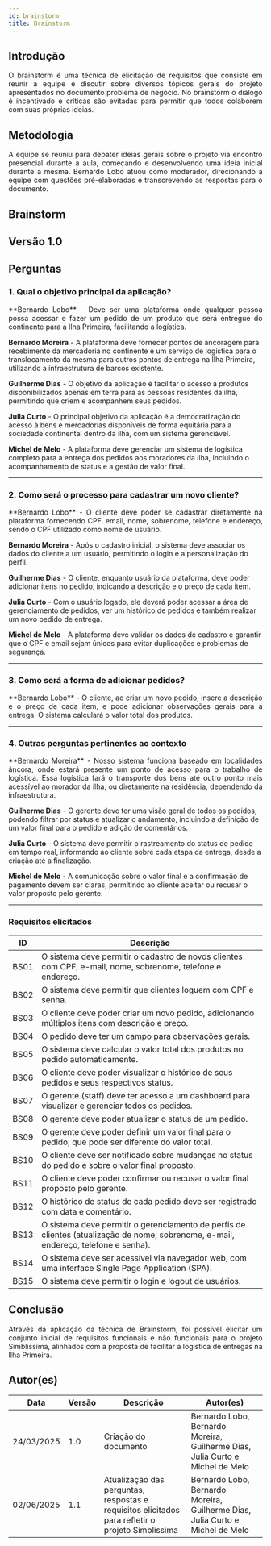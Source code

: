 ```yaml
---
id: brainstorm
title: Brainstorm
---
```

 
## Introdução
<p align = "justify">
O brainstorm é uma técnica de elicitação de requisitos que consiste em reunir a equipe e discutir sobre diversos tópicos gerais do projeto apresentados no documento problema de negócio. No brainstorm o diálogo é incentivado e críticas são evitadas para permitir que todos colaborem com suas próprias ideias.
</p>
 
## Metodologia
<p align = "justify">
A equipe se reuniu para debater ideias gerais sobre o projeto via encontro presencial durante a aula, começando e desenvolvendo uma ideia inicial durante a mesma. Bernardo Lobo atuou como moderador, direcionando a equipe com questões pré-elaboradas e transcrevendo as respostas para o documento.
</p>
 
## Brainstorm
 
## Versão 1.0
 
## Perguntas
 
### 1. Qual o objetivo principal da aplicação?
 
<p align = "justify">
**Bernardo Lobo** - Deve ser uma plataforma onde qualquer pessoa possa acessar e fazer um pedido de um produto que será entregue do continente para a Ilha Primeira, facilitando a logística.
</p>
 
**Bernardo Moreira** - A plataforma deve fornecer pontos de ancoragem para recebimento da mercadoria no continente e um serviço de logística para o translocamento da mesma para outros pontos de entrega na Ilha Primeira, utilizando a infraestrutura de barcos existente.
 
**Guilherme Dias** - O objetivo da aplicação é facilitar o acesso a produtos disponibilizados apenas em terra para as pessoas residentes da ilha, permitindo que criem e acompanhem seus pedidos.
 
**Julia Curto** - O principal objetivo da aplicação é a democratização do acesso à bens e mercadorias disponíveis de forma equitária para a sociedade continental dentro da ilha, com um sistema gerenciável.
 
**Michel de Melo** - A plataforma deve gerenciar um sistema de logística completo para a entrega dos pedidos aos moradores da ilha, incluindo o acompanhamento de status e a gestão de valor final.
</p>
 
---
 
### 2. Como será o processo para cadastrar um novo cliente?
 
<p align = "justify">
**Bernardo Lobo** - O cliente deve poder se cadastrar diretamente na plataforma fornecendo CPF, email, nome, sobrenome, telefone e endereço, sendo o CPF utilizado como nome de usuário.
 
**Bernardo Moreira** - Após o cadastro inicial, o sistema deve associar os dados do cliente a um usuário, permitindo o login e a personalização do perfil.
 
**Guilherme Dias** - O cliente, enquanto usuário da plataforma, deve poder adicionar itens no pedido, indicando a descrição e o preço de cada item.
 
**Julia Curto** - Com o usuário logado, ele deverá poder acessar a área de gerenciamento de pedidos, ver um histórico de pedidos e também realizar um novo pedido de entrega.
 
**Michel de Melo** - A plataforma deve validar os dados de cadastro e garantir que o CPF e email sejam únicos para evitar duplicações e problemas de segurança.
 
---
 
### 3. Como será a forma de adicionar pedidos?
 
<p align = "justify">
**Bernardo Lobo** - O cliente, ao criar um novo pedido, insere a descrição e o preço de cada item, e pode adicionar observações gerais para a entrega. O sistema calculará o valor total dos produtos.
</p>
 
---
 
### 4. Outras perguntas pertinentes ao contexto

<p align = "justify">
**Bernardo Moreira** - Nosso sistema funciona baseado em localidades âncora, onde estará presente um ponto de acesso para o trabalho de logística. Essa logística fará o transporte dos bens até outro ponto mais acessível ao morador da ilha, ou diretamente na residência, dependendo da infraestrutura.
 
**Guilherme Dias** - O gerente deve ter uma visão geral de todos os pedidos, podendo filtrar por status e atualizar o andamento, incluindo a definição de um valor final para o pedido e adição de comentários.
 
**Julia Curto** - O sistema deve permitir o rastreamento do status do pedido em tempo real, informando ao cliente sobre cada etapa da entrega, desde a criação até a finalização.
 
**Michel de Melo** - A comunicação sobre o valor final e a confirmação de pagamento devem ser claras, permitindo ao cliente aceitar ou recusar o valor proposto pelo gerente.
 
---
  
### Requisitos elicitados
 
|ID|Descrição|
|----|-------------|
|BS01| O sistema deve permitir o cadastro de novos clientes com CPF, e-mail, nome, sobrenome, telefone e endereço.|
|BS02| O sistema deve permitir que clientes loguem com CPF e senha.|
|BS03| O cliente deve poder criar um novo pedido, adicionando múltiplos itens com descrição e preço.|
|BS04| O pedido deve ter um campo para observações gerais.|
|BS05| O sistema deve calcular o valor total dos produtos no pedido automaticamente.|
|BS06| O cliente deve poder visualizar o histórico de seus pedidos e seus respectivos status.|
|BS07| O gerente (staff) deve ter acesso a um dashboard para visualizar e gerenciar todos os pedidos.|
|BS08| O gerente deve poder atualizar o status de um pedido.|
|BS09| O gerente deve poder definir um valor final para o pedido, que pode ser diferente do valor total.|
|BS10| O cliente deve ser notificado sobre mudanças no status do pedido e sobre o valor final proposto.|
|BS11| O cliente deve poder confirmar ou recusar o valor final proposto pelo gerente.|
|BS12| O histórico de status de cada pedido deve ser registrado com data e comentário.|
|BS13| O sistema deve permitir o gerenciamento de perfis de clientes (atualização de nome, sobrenome, e-mail, endereço, telefone e senha).|
|BS14| O sistema deve ser acessível via navegador web, com uma interface Single Page Application (SPA).|
|BS15| O sistema deve permitir o login e logout de usuários.|
 
## Conclusão
<p align = "justify">
Através da aplicação da técnica de Brainstorm, foi possível elicitar um conjunto inicial de requisitos funcionais e não funcionais para o projeto Simblissima, alinhados com a proposta de facilitar a logística de entregas na Ilha Primeira.
</p>
 
## Autor(es)
| Data | Versão | Descrição | Autor(es) |
| -- | -- | -- | -- |
| 24/03/2025 | 1.0 | Criação do documento | Bernardo Lobo, Bernardo Moreira, Guilherme Dias, Julia Curto e Michel de Melo |
| 02/06/2025 | 1.1 | Atualização das perguntas, respostas e requisitos elicitados para refletir o projeto Simblissima | Bernardo Lobo, Bernardo Moreira, Guilherme Dias, Julia Curto e Michel de Melo |